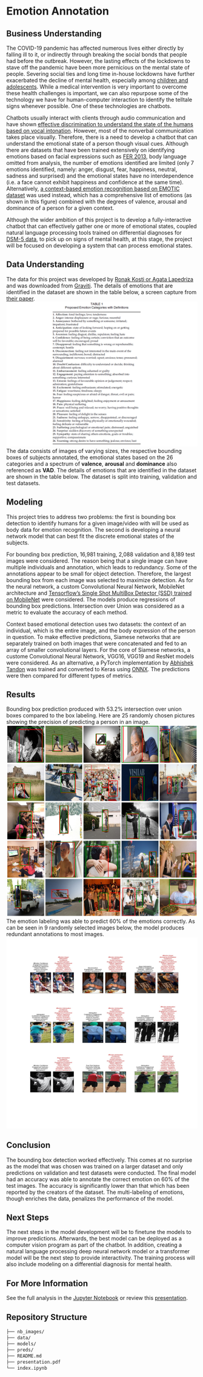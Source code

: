 # Emotion Annotation

## Business Understanding
The COVID-19 pandemic has affected numerous lives either directly by falling ill to it, or indirectly through breaking the social bonds that people had before the outbreak. However, the lasting effects of the lockdowns to stave off the pandemic have been more pernicious on the mental state of people. Severing social ties and long time in-house lockdowns have further exacerbated the decline of mental health, especially among [children and adolescents](https://www.ncbi.nlm.nih.gov/pmc/articles/PMC7444649/). While a medical intervention is very important to overcome these health challenges is important, we can also repurpose some of the technology we have for human-computer interaction to identify the telltale signs whenever possible. One of these technologies are chatbots. 

Chatbots usually interact with clients through audio communication and have shown [effective discrimination to understand the state of the humans based on vocal intonation](https://onlinelibrary.wiley.com/doi/abs/10.1111/j.1752-0606.2006.tb01598.x). However, most of the nonverbal communication takes place visually. Therefore, there is a need to develop a chatbot that can understand the emotional state of a person though visual cues.  Although there are datasets that have been trained extensively on identifying emotions based on facial expressions such as [FER 2013]( https://www.kaggle.com/datasets/ananthu017/emotion-detection-fer), body language omitted from analysis, the number of emotions identified are limited (only 7 emotions identified, namely: anger, disgust, fear, happiness, neutral, sadness and surprised) and the emotional states have no interdependence (i.e. a face cannot exhibit happiness and confidence at the same time). Alternatively, [a context-based emotion recognition based on EMOTIC dataset](https://arxiv.org/abs/2003.13401) was used instead, which has a comprehensive list of emotions (as shown in this figure) combined with the degrees of valence, arousal and dominance of a person for a given context. 

Although the wider ambition of this project is to develop a fully-interactive chatbot that can effectively gather one or more of emotional states, coupled natural language processing tools trained on differential diagnoses for [DSM-5 data]( https://www.psychiatry.org/psychiatrists/practice/dsm/educational-resources/dsm-5-fact-sheets), to pick up on signs of mental health, at this stage, the project will be focused on developing a system that can process emotional states. 

## Data Understanding 
The data for this project was developed by [Ronak Kosti or Agata Lapedriza]( http://sunai.uoc.edu/emotic/index.html) and was downloaded from [Graviti]( https://gas.graviti.com/dataset/graviti-315461/Emotic). The details of emotions that are identified in the dataset are shown in the table below, a screen capture from [their paper](https://arxiv.org/abs/2003.13401). 
![EMOTIC dataset emotional categories](nb_images/EMOTIC_emotions_2.png)
The data consists of images of varying sizes, the respective bounding boxes of subjects annotated, the emotional states based on the 26 categories and a spectrum of **valence**, **arousal** and **dominance** also referenced as **VAD**. The details of emotions that are identified in the dataset are shown in the table below. The dataset is split into training, validation and test datasets. 

## Modeling 
This project tries to address two problems: the first is bounding box detection to identify humans for a given image/video with will be used as body data for emotion recognition. The second is developing a neural network model that can best fit the discrete emotional states of the subjects. 

For bounding box prediction, 16,981 training, 2,088 validation and 8,189 test images were considered. The reason being that a single image can have multiple individuals and annotation, which leads to redundancy. Some of the annotations appear to be small for object detection. Therefore, the largest bounding box from each image was selected to maximize detection. As for the neural network, a custom Convolutional Neural Network, MobileNet architecture and [Tensorflow’s Single Shot MultiBox Detector (SSD) trained on MobileNet](https://github.com/tensorflow/models/tree/master/research/object_detection) were considered. The models produce regressions of bounding box predictions. Intersection over Union was considered as a metric to evaluate the accuracy of each method. 

Context based emotional detection uses two datasets: the context of an individual, which is the entire image, and the body expression of the person in question. To make effective predictions, Siamese networks that are separately trained on both images that were concatenated and fed to an array of smaller convolutional layers. For the core of Siamese networks, a custome Convolutional Neural Network, VGG16, VGG19 and ResNet models were considered. As an alternative, a PyTorch implementation by [Abhishek Tandon](https://github.com/Tandon-A/emotic) was trained and converted to Keras using [ONNX]( https://onnx.ai/). The predictions were then compared for different types of metrics.

## Results 
Bounding box prediction produced with 53.2% intersection over union boxes compared to the box labeling. Here are 25 randomly chosen pictures showing the precision of predicting a person in an image. 
![Bounding box detection](nb_images/bounding_box.png)
The emotion labeling was able to predict 60% of the emotions correctly. As can be seen in 9 randomly selected images below, the model produces redundant annotations to most images. 
![Emotion annotation](nb_images/model_prediction.jpg)

## Conclusion
The bounding box detection worked effectively. This comes at no surprise as the model that was chosen was trained on a larger dataset and only predictions on validation and test datasets were conducted. The final model had an accuracy was able to annotate the correct emotion on 60% of the test images. The accuracy is significantly lower than that which has been reported by the creators of the dataset. The multi-labeling of emotions, though enriches the data, penalizes the performance of the model. 

## Next Steps
The next steps in the model development will be to finetune the models to improve predictions. Afterwards, the best model can be deployed as a computer vision program as part of the chatbot. In addition, creating a natural language processing deep neural network model or a transformer model will be the next step to provide interactivity. The training process will also include modeling on a differential diagnosis for mental health.  

## For More Information

See the full analysis in the [Jupyter Notebook](./index.ipynb) or review this [presentation](./presentation.pdf).

## Repository Structure

```
├── nb_images/
├── data/
├── models/
├── preds/
├── README.md
├── presentation.pdf
└── index.ipynb
